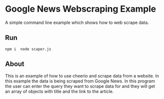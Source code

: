# Google News Webscraping Example
A simple command line example which shows how to web scrape data.


## Run 
`
npm i 
node scaper.js
`  


## About
This is an example of how to use cheerio and scrape data from a website. In this example the data is being scraped from Google News. In this program the user can enter the query they want to scrape data for and they will get an array of objects with title and the link to the article. 


